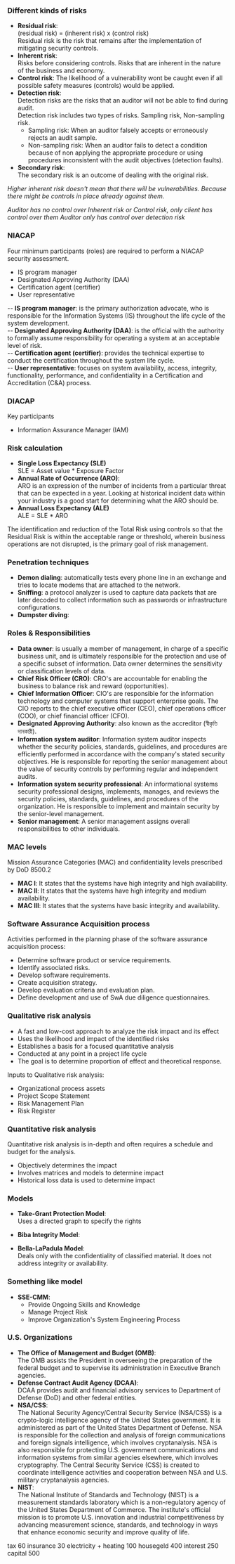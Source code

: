 ### Different kinds of risks
- **Residual risk**:  
  (residual risk) = (inherent risk) x (control risk)  
  Residual risk is the risk that remains after the implementation of mitigating security controls.
- **Inherent risk**:  
  Risks before considering controls. Risks that are inherent in the nature of the business and economy.
- **Control risk**:
  The likelihood of a vulnerability wont be caught even if all possible safety measures (controls) would be applied.
- **Detection risk**:  
  Detection risks are the risks that an auditor will not be able to find during audit.  
  Detection risk includes two types of risks. Sampling risk, Non-sampling risk.
  + Sampling risk: When an auditor falsely accepts or erroneously rejects an audit sample.
  + Non-sampling risk: When an auditor fails to detect a condition because of non applying the appropriate procedure or using procedures inconsistent with the audit objectives (detection faults).
- **Secondary risk**:  
  The secondary risk is an outcome of dealing with the original risk.

*Higher inherent risk doesn't mean that there will be vulnerabilities. Because there might be controls in place already against them.*

*Auditor has no control over Inherent risk or Control risk, only client has control over them*
*Auditor only has control over detection risk*

### NIACAP
Four minimum participants (roles) are required to perform a NIACAP security assessment.
- IS program manager
- Designated Approving Authority (DAA)
- Certification agent (certifier)
- User representative

-- **IS program manager**: is the primary authorization advocate, who is responsible for the Information Systems (IS) throughout the life cycle of the system development.  
-- **Designated Approving Authority (DAA)**: is the official with the authority to formally assume responsibility for operating a system at an acceptable level of risk.  
-- **Certification agent (certifier)**: provides the technical expertise to conduct the certification throughout the system life cycle.  
-- **User representative**: focuses on system availability, access, integrity, functionality, performance, and confidentiality in a Certification and Accreditation (C&A) process.

### DIACAP
Key participants
- Information Assurance Manager (IAM)

### Risk calculation
- **Single Loss Expectancy (SLE)**  
SLE = Asset value * Exposure Factor
- **Annual Rate of Occurrence (ARO)**:  
ARO is an expression of the number of incidents from a particular threat that can be expected in a year. Looking at historical incident data within your industry is a good start for determining what the ARO should be.
- **Annual Loss Expectancy (ALE)**  
ALE = SLE * ARO

The identification and reduction of the Total Risk using controls so that the Residual Risk is within the acceptable range or threshold, wherein business operations are not disrupted, is the primary goal of risk management.

### Penetration techniques
- **Demon dialing**: automatically tests every phone line in an exchange and tries to locate modems that are attached to the network.
- **Sniffing**: a protocol analyzer is used to capture data packets that are later decoded to collect information such as passwords or infrastructure configurations.
- **Dumpster diving**:

### Roles & Responsibilities
- **Data owner**: is usually a member of management, in charge of a specific business unit, and is ultimately responsible for the protection and use of a specific subset of information. Data owner determines the sensitivity or classification levels of data.
- **Chief Risk Officer (CRO)**:  CRO's are accountable for enabling the business to balance risk and reward (opportunities). 
- **Chief Information Officer**:  CIO's are responsible for the information technology and computer systems that support enterprise goals. The CIO reports to the chief executive officer (CEO), chief operations officer (COO), or chief financial officer (CFO).
- **Designated Approving Authority**:  also known as the accreditor (স্বীকৃতি দানকারী).
- **Information system auditor**: Information system auditor inspects whether the security policies, standards, guidelines, and procedures are efficiently performed in accordance with the company's stated security objectives. He is responsible for reporting the senior management about the value of security controls by performing regular and independent audits.
- **Information system security professional**: An informational systems security professional designs, implements, manages, and reviews the security policies, standards, guidelines, and procedures of the organization. He is responsible to implement and maintain security by the senior-level management.
- **Senior management**: A senior management assigns overall responsibilities to other individuals.

### MAC levels
Mission Assurance Categories (MAC) and confidentiality levels prescribed by DoD 8500.2
- **MAC I**: It states that the systems have high integrity and high availability.
- **MAC II**: It states that the systems have high integrity and medium availability.
- **MAC III**: It states that the systems have basic integrity and availability.

### Software Assurance Acquisition process
Activities performed in the planning phase of the software assurance acquisition process:  
- Determine software product or service requirements. 
- Identify associated risks. 
- Develop software requirements. 
- Create acquisition strategy. 
- Develop evaluation criteria and evaluation plan. 
- Define development and use of SwA due diligence questionnaires.

### Qualitative risk analysis
- A fast and low-cost approach to  analyze the risk impact and its effect
- Uses the likelihood and impact of the identified risks
- Establishes a basis for a focused quantitative analysis
- Conducted at  any point in a project life cycle
- The goal is to determine  proportion of effect and theoretical response.

Inputs to Qualitative risk analysis:
- Organizational process assets 
- Project Scope Statement 
- Risk Management Plan 
- Risk Register

### Quantitative risk analysis
Quantitative risk analysis is in-depth and often requires a schedule and budget for the analysis.
- Objectively determines the impact
- Involves matrices and models to determine impact
- Historical loss data is used to determine impact

### Models
- **Take-Grant Protection Model**:  
  Uses a directed graph to specify the rights
- **Biba Integrity Model**:  
  
- **Bella-LaPadula Model**:  
  Deals only with the confidentiality of classified material. It does not address integrity or availability.

### Something like model
- **SSE-CMM**:  
  + Provide Ongoing Skills and Knowledge
  + Manage Project Risk
  + Improve Organization's System Engineering Process


### U.S. Organizations
- **The Office of Management and Budget (OMB)**:  
  The OMB assists the President in overseeing the preparation of the federal budget and to supervise its administration in Executive Branch agencies.
- **Defense Contract Audit Agency (DCAA)**:  
  DCAA provides audit and financial advisory services to Department of Defense (DoD) and other federal entities.
- **NSA/CSS**:  
  The National Security Agency/Central Security Service (NSA/CSS) is a crypto-logic intelligence agency of the United States government. It is administered as part of
the United States Department of Defense. NSA is responsible for the collection and analysis of foreign communications and foreign signals intelligence, which involves cryptanalysis. NSA is also responsible for protecting U.S. government communications and information systems from similar agencies elsewhere, which involves cryptography. 
The Central Security Service (CSS) is created to coordinate intelligence activities and cooperation between NSA and U.S. military cryptanalysis agencies.
- **NIST**:  
  The National Institute of Standards and Technology (NIST) is a measurement standards laboratory which is a non-regulatory agency of the United States Department of Commerce. The institute's official mission is to promote U.S. innovation and industrial competitiveness by advancing measurement science, standards, and technology in ways that enhance economic security and improve quality of life.



tax 60
insurance 30
electricity + heating 100
housegeld 400
interest 250
capital 500

<!--stackedit_data:
eyJoaXN0b3J5IjpbLTcyNzIwMTA5MCwxMTkxMjcyNDM0LDYwNj
U4ODg1OSwtMjkwNzEyNjQzLC00MTM4OTg0MTIsLTYwMTQyODgy
NiwxMjU0NDA0ODgsMjEyMjY1MzM0NiwtMTk2MTgwNjc3MywtND
QyMTQ3MDcwLDE5MjUyODAzMzAsMTY1NTg3ODc0MywtNzgyOTk1
MDA3LDE2MjE1NjgzMDEsMjAyMjEzNjg0NiwzODMyMTcyODgsOD
c3NzE0MDc4LC0xMTU3MDUzMzc5LDc3NDQwNjcyMiwtMjA2NDE0
Nzg0Nl19
-->